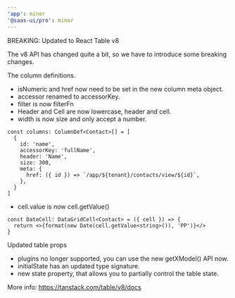 ```yaml
---
'app': minor
'@saas-ui/pro': minor
---
```


BREAKING: Updated to React Table v8

The v8 API has changed quite a bit, so we have to introduce some breaking changes.

The column definitions.

- isNumeric and href now need to be set in the new column meta object.
- accessor renamed to accessorKey.
- filter is now filterFn
- Header and Cell are now lowercase, header and cell.
- width is now size and only accept a number.

```
const columns: ColumnDef<Contact>[] = [
  {
    id: 'name',
    accessorKey: 'fullName',
    header: 'Name',
    size: 300,
    meta: {
      href: ({ id }) => `/app/${tenant}/contacts/view/${id}`,
    },
  }
]
```

- cell.value is now cell.getValue()

```
const DateCell: DataGridCell<Contact> = ({ cell }) => {
  return <>{format(new Date(cell.getValue<string>()), 'PP')}</>
}
```

Updated table props

- plugins no longer supported, you can use the new getXModel() API now.
- initialState has an updated type signature.
- new state property, that allows you to partially control the table state.

More info: https://tanstack.com/table/v8/docs
